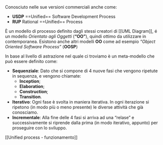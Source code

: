 Conosciuto nelle sue versioni commerciali anche come:

- **USDP** ==Unified== Software Development Process
- **RUP** Rational ==Unified== Process

È un modello di processo definito dagli stessi creatori di [[UML Diagram]], é un modello _Orientato agli Oggetti_ (**“OO”**), quindi ottimo da utilizzare in contemporanea. Esistono anche altri modelli **OO** come ad esempio _“Object Oriented Software Process”_ (**OOSP**)

In base al livello di astrazione nel quale ci troviamo è un meta-modello che può essere definito come:

- **Sequenziale**: Dato che si compone di 4 nuove fasi che vengono ripetute in sequenza, e vengono chiamate:
    - **Inception**;
    - **Elaboration**;
    - **Construction**;
    - **Transition**.
- **Iterativo**: Ogni fase è svolta in maniera iterativa. In ogni iterazione si ripetono (in modo più o meno presente) le diverse attività che già conosciamo.
- **Incrementale**: Alla fine delle 4 fasi si arriva ad una “relase” e successivamente si riprende dalla prima (in modo iterativo, appunto) per proseguire con lo sviluppo.

[[Unified process - funzionamento]]